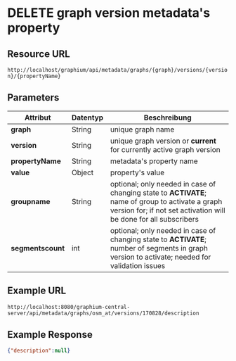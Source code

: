# DELETE graph version metadata's property

## Resource URL

`http://localhost/graphium/api/metadata/graphs/{graph}/versions/{version}/{propertyName}`

## Parameters

| **Attribut**      | **Datentyp** | **Beschreibung**                         |
| ----------------- | ------------ | ---------------------------------------- |
| **graph**         | String       | unique graph name                        |
| **version**       | String       | unique graph version or **current** for currently active graph version |
| **propertyName**  | String       | metadata's property name                 |
| **value**         | Object       | property's value                         |
| **groupname**     | String       | optional; only needed in case of changing state to **ACTIVATE**; name of group to activate a graph version for; if not set activation will be done for all subscribers |
| **segmentscount** | int          | optional; only needed in case of changing state to **ACTIVATE**; number of segments in graph version to activate; needed for validation issues |

## Example URL

`http://localhost:8080/graphium-central-server/api/metadata/graphs/osm_at/versions/170828/description`

## Example Response

```json
{"description":null}
```